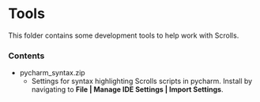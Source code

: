 # Tools

This folder contains some development tools to help work with Scrolls.

### Contents

- pycharm_syntax.zip
  - Settings for syntax highlighting Scrolls scripts in pycharm. Install by navigating to
    **File | Manage IDE Settings | Import Settings**.